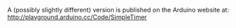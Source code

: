A (possibly slightly different) version is published on the Arduino website at:
http://playground.arduino.cc/Code/SimpleTimer
